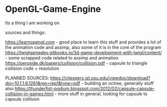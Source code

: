 # OpenGL-Game-Engine
Its a thing I am working on

sources and things:

https://learnopengl.com - good place to learn this stuff and provides a lot of the animation code and assimp, also some of it is in the core of the program
https://lwjglgamedev.gitbooks.io/3d-game-development-with-lwjgl/content/ - some scrapped code related to assimp and animation
https://peroxide.dk/papers/collision/collision.pdf - capsule to triangle collision code + resolution


PLANNED SOURCES:
https://citeseerx.ist.psu.edu/viewdoc/download?doi=10.1.1.6.1261&rep=rep1&type=pdf - building an octree, generally stuff also
https://thunderfist-podium.blogspot.com/2012/02/capsule-capsule-collision-in-games.html - more stuff in general, looking for capsule to capsule collision
